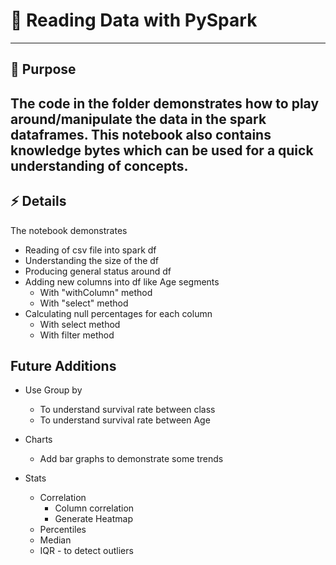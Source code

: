 # 📂 Reading Data with PySpark

---

## 🎯 Purpose
The code in the folder demonstrates how to play around/manipulate the data in the spark dataframes.
This notebook also contains knowledge bytes which can be used for a quick understanding of concepts.
---

## ⚡ Details
The notebook demonstrates
- Reading of csv file into spark df
- Understanding the size of the df
- Producing general status around df
- Adding new columns into df like Age segments
   - With "withColumn" method
   - With "select" method
- Calculating null percentages for each column
   - With select method 
   - With filter method

## Future Additions
- Use Group by
   - To understand survival rate between class
   - To understand survival rate between Age

- Charts
   - Add bar graphs to demonstrate some trends

- Stats
   - Correlation
      - Column correlation
      - Generate Heatmap
   - Percentiles
   - Median
   - IQR - to detect outliers




